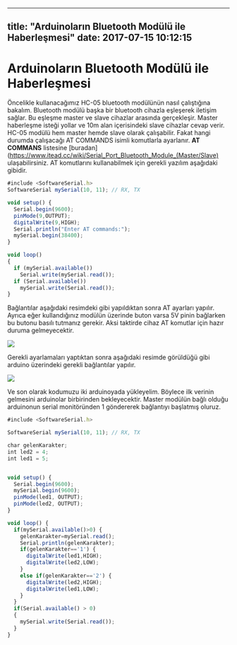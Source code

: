 
---
title:  "Arduinoların Bluetooth Modülü ile Haberleşmesi"
date:   2017-07-15 10:12:15
---

# Arduinoların Bluetooth Modülü ile Haberleşmesi

Öncelikle kullanacağımız HC-05 bluetooth modülünün nasıl çalıştığına bakalım. Bluetooth modülü başka bir bluetooth cihazla eşleşerek iletişim sağlar. Bu eşleşme master ve slave cihazlar arasında gerçekleşir. Master haberleşme isteği yollar ve 10m alan içerisindeki slave cihazlar cevap verir. HC-05 modülü hem master hemde slave olarak çalışabilir. Fakat hangi durumda çalışacağı AT COMMANDS isimli komutlarla ayarlanır.
**AT COMMANS** listesine [buradan](https://www.itead.cc/wiki/Serial_Port_Bluetooth_Module_(Master/Slave) ulaşabilirsiniz.
AT komutlarını kullanabilmek için gerekli yazılım aşağıdaki gibidir.

```javascript
#include <SoftwareSerial.h>
SoftwareSerial mySerial(10, 11); // RX, TX

void setup() {
  Serial.begin(9600);
  pinMode(9,OUTPUT);
  digitalWrite(9,HIGH);
  Serial.println("Enter AT commands:");
  mySerial.begin(38400);
}

void loop()
{
  if (mySerial.available())
    Serial.write(mySerial.read());
  if (Serial.available())
    mySerial.write(Serial.read());
}
```

Bağlantılar aşağıdaki resimdeki gibi yapıldıktan sonra AT ayarları yapılır.  Ayrıca eğer kullandığınız modülün üzerinde buton varsa 5V pinin bağlarken bu butonu basılı tutmanız gerekir. Aksi taktirde cihaz AT komutlar için hazır duruma gelmeyecektir.

![](https://cdn.instructables.com/FM8/W4A2/HKZAVRT9/FM8W4A2HKZAVRT9.MEDIUM.jpg)

Gerekli ayarlamaları yaptıktan sonra aşağıdaki resimde görüldüğü gibi arduino üzerindeki gerekli bağlantılar yapılır.

![](http://www.elektrobot.net/wp-content/uploads/Untitled-Sketch-2_bb.png)

Ve son olarak kodumuzu iki arduinoyada yükleyelim. Böylece ilk verinin gelmesini arduinolar birbirinden bekleyecektir. Master modülün bağlı olduğu arduinonun serial monitöründen 1 göndererek bağlantıyı başlatmış oluruz.

```javascript
#include <SoftwareSerial.h>

SoftwareSerial mySerial(10, 11); // RX, TX

char gelenKarakter;
int led2 = 4;
int led1 = 5;


void setup() {
  Serial.begin(9600);
  mySerial.begin(9600);
  pinMode(led1, OUTPUT);
  pinMode(led2, OUTPUT);
}

void loop() {
  if(mySerial.available()>0) {
    gelenKarakter=mySerial.read();
    Serial.println(gelenKarakter);
    if(gelenKarakter=='1') {
      digitalWrite(led1,HIGH);
      digitalWrite(led2,LOW);
    }
    else if(gelenKarakter=='2') {
      digitalWrite(led2,HIGH);
      digitalWrite(led1,LOW);
    }
  }
  if(Serial.available() > 0)
  {
    mySerial.write(Serial.read());
  }
}
```
